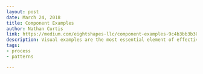 ```yaml
---
layout: post
date: March 24, 2018
title: Component Examples
author: Nathan Curtis
link: https://medium.com/eightshapes-llc/component-examples-9c4b3bb3b308
description: Visual examples are the most essential element of effective component doc. How do you best render, arrange, label, and order each one to with effective content (but not embedded guidelines!) to enable quick use and experimentation?
tags:
- process
- patterns

---
```


<!-- ========================
AVAILABLE TAGS
=============================
- animation
- code
- contribution
- design-tokens
- leadership
- patterns
- process
- sketch
============================= -->